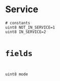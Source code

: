 # Service

<div class="highlight"><pre><code># constants
uint8 NOT_IN_SERVICE=1
uint8 IN_SERVICE=2

# fields

uint8 mode
</code></pre></div>
